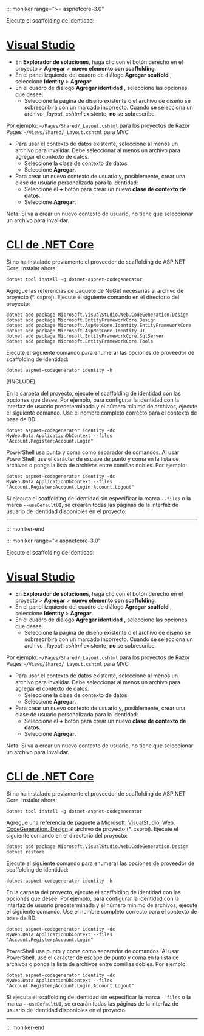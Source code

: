 ::: moniker range=">= aspnetcore-3.0"

Ejecute el scaffolding de identidad:

# <a name="visual-studiotabvisual-studio"></a>[Visual Studio](#tab/visual-studio)

* En **Explorador de soluciones**, haga clic con el botón derecho en el proyecto > **Agregar** > **nuevo elemento con scaffolding**.
* En el panel izquierdo del cuadro de diálogo **Agregar scaffold** , seleccione **Identity** > **Agregar**.
* En el cuadro de diálogo **Agregar identidad** , seleccione las opciones que desee.
  * Seleccione la página de diseño existente o el archivo de diseño se sobrescribirá con un marcado incorrecto. Cuando se selecciona un archivo *\_layout. cshtml* existente, **no** se sobrescribe.

 Por ejemplo: `~/Pages/Shared/_Layout.cshtml` para los proyectos de Razor Pages `~/Views/Shared/_Layout.cshtml` para MVC
* Para usar el contexto de datos existente, seleccione al menos un archivo para invalidar. Debe seleccionar al menos un archivo para agregar el contexto de datos.
  * Seleccione la clase de contexto de datos.
  * Seleccione **Agregar**.
* Para crear un nuevo contexto de usuario y, posiblemente, crear una clase de usuario personalizada para la identidad:
  * Seleccione el **+** botón para crear un nuevo **clase de contexto de datos**.
  * Seleccione **Agregar**.

Nota: Si va a crear un nuevo contexto de usuario, no tiene que seleccionar un archivo para invalidar.

# <a name="net-core-clitabnetcore-cli"></a>[CLI de .NET Core](#tab/netcore-cli)

Si no ha instalado previamente el proveedor de scaffolding de ASP.NET Core, instalar ahora:

```dotnetcli
dotnet tool install -g dotnet-aspnet-codegenerator
```

Agregue las referencias de paquete de NuGet necesarias al archivo de proyecto (\*. csproj). Ejecute el siguiente comando en el directorio del proyecto:

```dotnetcli
dotnet add package Microsoft.VisualStudio.Web.CodeGeneration.Design
dotnet add package Microsoft.EntityFrameworkCore.Design
dotnet add package Microsoft.AspNetCore.Identity.EntityFrameworkCore
dotnet add package Microsoft.AspNetCore.Identity.UI
dotnet add package Microsoft.EntityFrameworkCore.SqlServer
dotnet add package Microsoft.EntityFrameworkCore.Tools
```

Ejecute el siguiente comando para enumerar las opciones de proveedor de scaffolding de identidad:

```dotnetcli
dotnet aspnet-codegenerator identity -h
```

[!INCLUDE[](~/includes/scaffoldTFM.md)]

En la carpeta del proyecto, ejecute el scaffolding de identidad con las opciones que desee. Por ejemplo, para configurar la identidad con la interfaz de usuario predeterminada y el número mínimo de archivos, ejecute el siguiente comando. Use el nombre completo correcto para el contexto de base de BD:

```dotnetcli
dotnet aspnet-codegenerator identity -dc MyWeb.Data.ApplicationDbContext --files "Account.Register;Account.Login"
```

PowerShell usa punto y coma como separador de comandos. Al usar PowerShell, use el carácter de escape de punto y coma en la lista de archivos o ponga la lista de archivos entre comillas dobles. Por ejemplo:

```dotnetcli
dotnet aspnet-codegenerator identity -dc MyWeb.Data.ApplicationDbContext --files "Account.Register;Account.Login;Account.Logout"
```

Si ejecuta el scaffolding de identidad sin especificar la marca `--files` o la marca `--useDefaultUI`, se crearán todas las páginas de la interfaz de usuario de identidad disponibles en el proyecto.

---

::: moniker-end

::: moniker range="< aspnetcore-3.0"

Ejecute el scaffolding de identidad:

# <a name="visual-studiotabvisual-studio"></a>[Visual Studio](#tab/visual-studio)

* En **Explorador de soluciones**, haga clic con el botón derecho en el proyecto > **Agregar** > **nuevo elemento con scaffolding**.
* En el panel izquierdo del cuadro de diálogo **Agregar scaffold** , seleccione **Identity** > **Agregar**.
* En el cuadro de diálogo **Agregar identidad** , seleccione las opciones que desee.
  * Seleccione la página de diseño existente o el archivo de diseño se sobrescribirá con un marcado incorrecto. Cuando se selecciona un archivo *\_layout. cshtml* existente, **no** se sobrescribe.

 Por ejemplo: `~/Pages/Shared/_Layout.cshtml` para los proyectos de Razor Pages `~/Views/Shared/_Layout.cshtml` para MVC
* Para usar el contexto de datos existente, seleccione al menos un archivo para invalidar. Debe seleccionar al menos un archivo para agregar el contexto de datos.
  * Seleccione la clase de contexto de datos.
  * Seleccione **Agregar**.
* Para crear un nuevo contexto de usuario y, posiblemente, crear una clase de usuario personalizada para la identidad:
  * Seleccione el **+** botón para crear un nuevo **clase de contexto de datos**.
  * Seleccione **Agregar**.

Nota: Si va a crear un nuevo contexto de usuario, no tiene que seleccionar un archivo para invalidar.

# <a name="net-core-clitabnetcore-cli"></a>[CLI de .NET Core](#tab/netcore-cli)

Si no ha instalado previamente el proveedor de scaffolding de ASP.NET Core, instalar ahora:

```dotnetcli
dotnet tool install -g dotnet-aspnet-codegenerator
```

Agregue una referencia de paquete a [Microsoft. VisualStudio. Web. CodeGeneration. Design](https://www.nuget.org/packages/Microsoft.VisualStudio.Web.CodeGeneration.Design/) al archivo de proyecto (\*. csproj). Ejecute el siguiente comando en el directorio del proyecto:

```dotnetcli
dotnet add package Microsoft.VisualStudio.Web.CodeGeneration.Design
dotnet restore
```

Ejecute el siguiente comando para enumerar las opciones de proveedor de scaffolding de identidad:

```dotnetcli
dotnet aspnet-codegenerator identity -h
```

En la carpeta del proyecto, ejecute el scaffolding de identidad con las opciones que desee. Por ejemplo, para configurar la identidad con la interfaz de usuario predeterminada y el número mínimo de archivos, ejecute el siguiente comando. Use el nombre completo correcto para el contexto de base de BD:

```dotnetcli
dotnet aspnet-codegenerator identity -dc MyWeb.Data.ApplicationDbContext --files "Account.Register;Account.Login"
```

PowerShell usa punto y coma como separador de comandos. Al usar PowerShell, use el carácter de escape de punto y coma en la lista de archivos o ponga la lista de archivos entre comillas dobles. Por ejemplo:

```dotnetcli
dotnet aspnet-codegenerator identity -dc MyWeb.Data.ApplicationDbContext --files "Account.Register;Account.Login;Account.Logout"
```

Si ejecuta el scaffolding de identidad sin especificar la marca `--files` o la marca `--useDefaultUI`, se crearán todas las páginas de la interfaz de usuario de identidad disponibles en el proyecto.

---

::: moniker-end